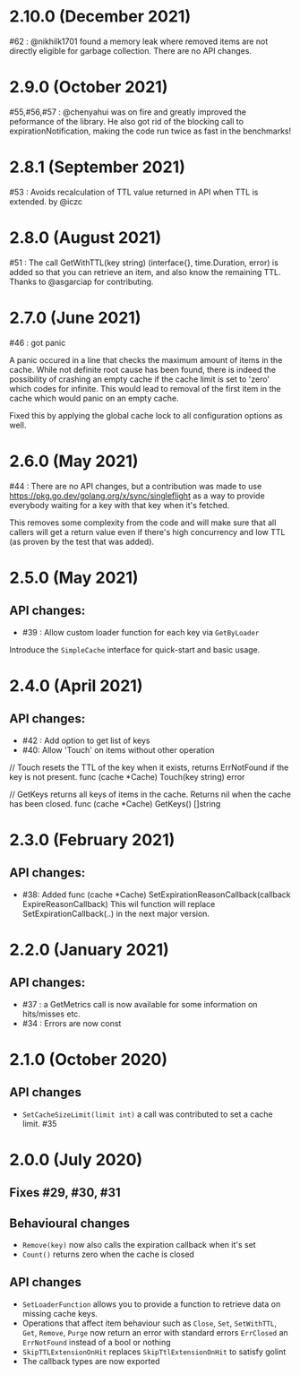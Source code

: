 # 2.10.0 (December 2021)

#62 : @nikhilk1701 found a memory leak where removed items are not directly eligible for garbage collection. There are no API changes.

# 2.9.0 (October 2021)

#55,#56,#57 : @chenyahui was on fire and greatly improved the peformance of the library. He also got rid of the blocking call to expirationNotification, making the code run twice as fast in the benchmarks!

# 2.8.1 (September 2021)

#53 : Avoids recalculation of TTL value returned in API when TTL is extended. by @iczc

# 2.8.0 (August 2021)

#51 : The call GetWithTTL(key string) (interface{}, time.Duration, error) is added so that you can retrieve an item, and also know the remaining TTL. Thanks to @asgarciap for contributing.

# 2.7.0 (June 2021)

#46 : got panic

A panic occured in a line that checks the maximum amount of items in the cache. While not definite root cause has been found, there is indeed the possibility of crashing an empty cache if the cache limit is set to 'zero' which codes for infinite. This would lead to removal of the first item in the cache which would panic on an empty cache.

Fixed this by applying the global cache lock to all configuration options as well.

# 2.6.0 (May 2021)

#44 : There are no API changes, but a contribution was made to use https://pkg.go.dev/golang.org/x/sync/singleflight as a way to provide everybody waiting for a key with that key when it's fetched. 

This removes some complexity from the code and will make sure that all callers will get a return value even if there's high concurrency and low TTL (as proven by the test that was added).

# 2.5.0 (May 2021)

## API changes:

* #39 : Allow custom loader function for each key via `GetByLoader`

Introduce the `SimpleCache` interface for quick-start and basic usage.

# 2.4.0 (April 2021)

## API changes:

* #42 : Add option to get list of keys
* #40: Allow 'Touch' on items without other operation

// Touch resets the TTL of the key when it exists, returns ErrNotFound if the key is not present.
func (cache *Cache) Touch(key string) error 

// GetKeys returns all keys of items in the cache. Returns nil when the cache has been closed.
func (cache *Cache) GetKeys() []string 

# 2.3.0 (February 2021)

## API changes:

* #38: Added func (cache *Cache) SetExpirationReasonCallback(callback ExpireReasonCallback) This wil function will replace SetExpirationCallback(..) in the next major version.

# 2.2.0 (January 2021)

## API changes:

* #37 : a GetMetrics call is now available for some information on hits/misses etc.
*  #34 : Errors are now const

# 2.1.0 (October 2020)

## API changes

* `SetCacheSizeLimit(limit int)` a call  was contributed to set a cache limit. #35

# 2.0.0 (July 2020)

## Fixes #29, #30, #31

## Behavioural changes

* `Remove(key)` now also calls the expiration callback when it's set
* `Count()` returns zero when the cache is closed

## API changes

* `SetLoaderFunction` allows you to provide a function to retrieve data on missing cache keys.
* Operations that affect item behaviour such as `Close`, `Set`, `SetWithTTL`, `Get`, `Remove`, `Purge` now return an error with standard errors `ErrClosed` an `ErrNotFound` instead of a bool or nothing
* `SkipTTLExtensionOnHit` replaces `SkipTtlExtensionOnHit` to satisfy golint
* The callback types are now exported
